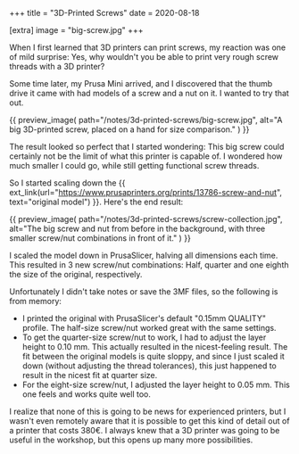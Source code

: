 +++
title = "3D-Printed Screws"
date = 2020-08-18

[extra]
image = "big-screw.jpg"
+++

When I first learned that 3D printers can print screws, my reaction was one of mild surprise: Yes, why wouldn't you be able to print very rough screw threads with a 3D printer?

Some time later, my Prusa Mini arrived, and I discovered that the thumb drive it came with had models of a screw and a nut on it. I wanted to try that out.

{{
    preview_image(
        path="/notes/3d-printed-screws/big-screw.jpg",
        alt="A big 3D-printed screw, placed on a hand for size comparison."
    )
}}

The result looked so perfect that I started wondering: This big screw could certainly not be the limit of what this printer is capable of. I wondered how much smaller I could go, while still getting functional screw threads.

So I started scaling down the {{ ext_link(url="https://www.prusaprinters.org/prints/13786-screw-and-nut", text="original model") }}. Here's the end result:

{{
    preview_image(
        path="/notes/3d-printed-screws/screw-collection.jpg",
        alt="The big screw and nut from before in the background, with three smaller screw/nut combinations in front of it."
    )
}}

I scaled the model down in PrusaSlicer, halving all dimensions each time. This resulted in 3 new screw/nut combinations: Half, quarter and one eighth the size of the original, respectively.

Unfortunately I didn't take notes or save the 3MF files, so the following is from memory:

- I printed the original with PrusaSlicer's default "0.15mm QUALITY" profile. The half-size screw/nut worked great with the same settings.
- To get the quarter-size screw/nut to work, I had to adjust the layer height to 0.10 mm. This actually resulted in the nicest-feeling result. The fit between the original models is quite sloppy, and since I just scaled it down (without adjusting the thread tolerances), this just happened to result in the nicest fit at quarter size.
- For the eight-size screw/nut, I adjusted the layer height to 0.05 mm. This one feels and works quite well too.

I realize that none of this is going to be news for experienced printers, but I wasn't even remotely aware that it is possible to get this kind of detail out of a printer that costs 380€. I always knew that a 3D printer was going to be useful in the workshop, but this opens up many more possibilities.
